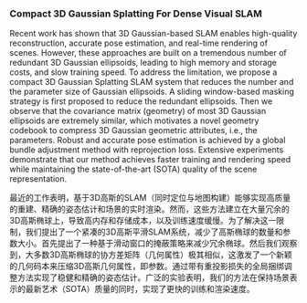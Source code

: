 ### Compact 3D Gaussian Splatting For Dense Visual SLAM

Recent work has shown that 3D Gaussian-based SLAM enables high-quality reconstruction, accurate pose estimation, and real-time rendering of scenes. However, these approaches are built on a tremendous number of redundant 3D Gaussian ellipsoids, leading to high memory and storage costs, and slow training speed. To address the limitation, we propose a compact 3D Gaussian Splatting SLAM system that reduces the number and the parameter size of Gaussian ellipsoids. A sliding window-based masking strategy is first proposed to reduce the redundant ellipsoids. Then we observe that the covariance matrix (geometry) of most 3D Gaussian ellipsoids are extremely similar, which motivates a novel geometry codebook to compress 3D Gaussian geometric attributes, i.e., the parameters. Robust and accurate pose estimation is achieved by a global bundle adjustment method with reprojection loss. Extensive experiments demonstrate that our method achieves faster training and rendering speed while maintaining the state-of-the-art (SOTA) quality of the scene representation.

最近的工作表明，基于3D高斯的SLAM（同时定位与地图构建）能够实现高质量的重建、精确的姿态估计和场景的实时渲染。然而，这些方法建立在大量冗余的3D高斯椭球上，导致高内存和存储成本，以及训练速度缓慢。为了解决这一限制，我们提出了一个紧凑的3D高斯平滑SLAM系统，减少了高斯椭球的数量和参数大小。首先提出了一种基于滑动窗口的掩蔽策略来减少冗余椭球。然后我们观察到，大多数3D高斯椭球的协方差矩阵（几何属性）极其相似，这激发了一个新颖的几何码本来压缩3D高斯几何属性，即参数。通过带有重投影损失的全局捆绑调整方法实现了稳健和精确的姿态估计。广泛的实验表明，我们的方法在保持场景表示的最新艺术（SOTA）质量的同时，实现了更快的训练和渲染速度。
